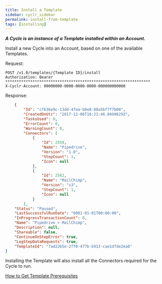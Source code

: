 ```yaml
---
title: Install a Template
sidebar: cyclr_sidebar
permalink: install-from-template
tags: [installing]
---
```


_**A Cycle is an instance of a Template installed within an Account.**_

Install a new Cycle into an Account, based on one of the available Templates.

Request:

````http
POST /v1.0/templates/{Template ID}/install
Authorization: Bearer ****************************************************************
X-Cyclr-Account: 00000000-0000-0000-0000-000000000000
````

Response:

````json
    {
        "Id": "cf636e9c-13dd-47ea-b0e8-88a5bf7f7b00",
        "CreatedOnUtc": "2017-12-06T16:21:46.0499829Z",
        "TasksUsed": 0,
        "ErrorCount": 0,
        "WarningCount": 0,
        "Connectors": [
            {
                "Id": 2550,
                "Name": "Pipedrive",
                "Version": "1.0",
                "StepCount": 1,
                "Icon": null
            },
            {
                "Id": 2582,
                "Name": "MailChimp",
                "Version": "v3",
                "StepCount": 1,
                "Icon": null
            }
        ],
    "Status": "Paused",
    "LastSuccessfulRunDate": "0001-01-01T00:00:00",
    "InProgressTransactionCount": 0,
    "Name": "Pipedrive > MailChimp",
    "Description": null,
    "Shareable": false,
    "ContinueOnStepError": true,
    "LogStepDataRequests": true,
    "TemplateId": "7ad2265e-2ff0-477b-b913-cae1dfde2ea8"
}
````

Installing the Template will also install all the Connectors required for the Cycle to run.

[How to Get Template Prerequisites](./get-cycle-prerequisites)
